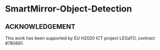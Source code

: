 # SmartMirror-Object-Detection

## ACKNOWLEDGEMENT

This work has been supported by EU H2020 ICT project LEGaTO, contract #780681.
